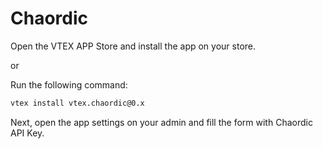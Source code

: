 # Chaordic

Open the VTEX APP Store and install the app on your store.

or

Run the following command:

```sh
vtex install vtex.chaordic@0.x
```

Next, open the app settings on your admin and fill the form with Chaordic API Key.
